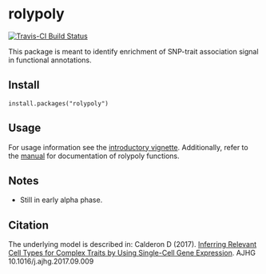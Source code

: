 rolypoly
====================================

[![Travis-CI Build Status](https://travis-ci.org/dcalderon/rolypoly.svg?branch=master)](https://travis-ci.org/dcalderon/rolypoly)

This package is meant to identify enrichment of SNP-trait association signal in functional annotations.

Install
-------
`install.packages("rolypoly")`

Usage
-----
For usage information see the [introductory vignette](https://cran.r-project.org/web/packages/rolypoly/vignettes/intro.html). Additionally, refer to the [manual](https://cran.r-project.org/web/packages/rolypoly/rolypoly.pdf) for documentation of rolypoly functions.

Notes
-----
+ Still in early alpha phase.

Citation
--------
The underlying model is described in: Calderon D (2017). [Inferring Relevant Cell Types for Complex Traits by Using Single-Cell Gene Expression](https://authors.elsevier.com/a/1V~lWgeWmbdg). AJHG 10.1016/j.ajhg.2017.09.009

